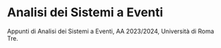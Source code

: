 # Analisi dei Sistemi a Eventi
Appunti di Analisi dei Sistemi a Eventi, AA 2023/2024, Università di Roma Tre.
